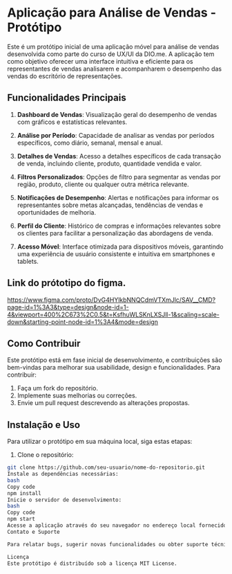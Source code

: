 # Aplicação para Análise de Vendas - Protótipo

Este é um protótipo inicial de uma aplicação móvel para análise de vendas desenvolvida como parte do curso de UX/UI da DIO.me. A aplicação tem como objetivo oferecer uma interface intuitiva e eficiente para os representantes de vendas analisarem e acompanharem o desempenho das vendas do escritório de representações.

## Funcionalidades Principais

1. **Dashboard de Vendas**: Visualização geral do desempenho de vendas com gráficos e estatísticas relevantes.

2. **Análise por Período**: Capacidade de analisar as vendas por períodos específicos, como diário, semanal, mensal e anual.

3. **Detalhes de Vendas**: Acesso a detalhes específicos de cada transação de venda, incluindo cliente, produto, quantidade vendida e valor.

4. **Filtros Personalizados**: Opções de filtro para segmentar as vendas por região, produto, cliente ou qualquer outra métrica relevante.

5. **Notificações de Desempenho**: Alertas e notificações para informar os representantes sobre metas alcançadas, tendências de vendas e oportunidades de melhoria.

6. **Perfil do Cliente**: Histórico de compras e informações relevantes sobre os clientes para facilitar a personalização das abordagens de venda.

7. **Acesso Móvel**: Interface otimizada para dispositivos móveis, garantindo uma experiência de usuário consistente e intuitiva em smartphones e tablets.

## Link do prótotipo do figma.
https://www.figma.com/proto/DvG4HYlkbNNQCdmVTXmJlc/SAV__CMD?page-id=1%3A3&type=design&node-id=1-4&viewport=400%2C673%2C0.5&t=KsfhuWLSKnLXSJll-1&scaling=scale-down&starting-point-node-id=1%3A4&mode=design


## Como Contribuir

Este protótipo está em fase inicial de desenvolvimento, e contribuições são bem-vindas para melhorar sua usabilidade, design e funcionalidades. Para contribuir:

1. Faça um fork do repositório.
2. Implemente suas melhorias ou correções.
3. Envie um pull request descrevendo as alterações propostas.

## Instalação e Uso

Para utilizar o protótipo em sua máquina local, siga estas etapas:

1. Clone o repositório:

```bash
git clone https://github.com/seu-usuario/nome-do-repositorio.git
Instale as dependências necessárias:
bash
Copy code
npm install
Inicie o servidor de desenvolvimento:
bash
Copy code
npm start
Acesse a aplicação através do seu navegador no endereço local fornecido pelo ambiente de desenvolvimento.
Contato e Suporte

Para relatar bugs, sugerir novas funcionalidades ou obter suporte técnico, entre em contato comigo em astundisi@gmail.com

Licença
Este protótipo é distribuído sob a licença MIT License.


